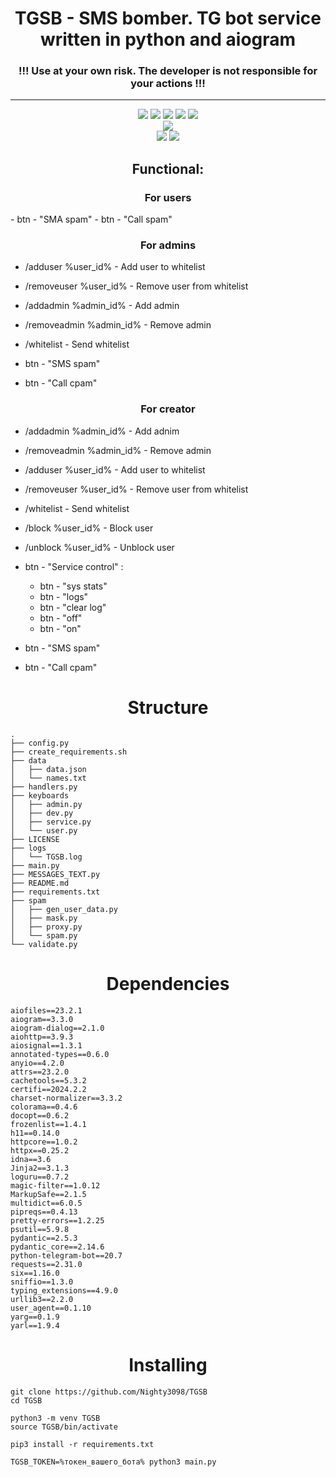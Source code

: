 <h1 align="center">TGSB - SMS bomber. TG bot service written in python and aiogram</h1>
<h3 align="center">!!! Use at your own risk. The developer is not responsible for your actions !!!</h3>

---

<div class="badges" align="center">
    <a href="./LICENSE.md"><img src="https://img.shields.io/github/license/Nighty3098/TGSB?style=for-the-badge&color=a6e0b8&logoColor=85e185&labelColor=1c1c29" /></a>
    <img src="https://img.shields.io/github/issues-pr/Nighty3098/TGSB?style=for-the-badge&color=ef9f9c&logoColor=85e185&labelColor=1c1c29" />
    <img src="https://img.shields.io/github/last-commit/Nighty3098/TGSB?style=for-the-badge&logo=github&color=7dc4e4&logoColor=D9E0EE&labelColor=1c1c29"/>
    <img src="https://img.shields.io/github/issues/Nighty3098/TGSB?style=for-the-badge&color=dbb6ed&logoColor=85e185&labelColor=1c1c29" />
    <img src="https://img.shields.io/github/stars/Nighty3098/TGSB?style=for-the-badge&logo=apachespark&color=eed49f&logoColor=D9E0EE&labelColor=1c1c29"/>
</div>

<div id="social" align=center>
    <a href="https://discord.gg/KK4Xdcqb"><img src="https://img.shields.io/discord/1238858182403559505.svg?label=Discord&logo=Discord&style=for-the-badge&color=f5a7a0&logoColor=FFFFFF&labelColor=1c1c29" /></a>
</div>

<div id="soft" align=center>
	<img src="https://img.shields.io/badge/Linux-FCC624?style=for-the-badge&logo=linux&logoColor=black&color=eed49f" />
    <img src="https://img.shields.io/badge/python-3670A0?style=for-the-badge&logo=python&logoColor=black&color=7dc4e4"/>
</div>

<h2 align="center">Functional:</h2>


<h3 align="center">For users</h3>
 - btn - "SMA spam"
 - btn - "Call spam"


<h3 align="center">For admins</h3>

- /adduser %user_id% - Add user to whitelist
- /removeuser %user_id% - Remove user from whitelist
- /addadmin %admin_id% - Add admin
- /removeadmin %admin_id% - Remove admin
- /whitelist - Send whitelist

- btn - "SMS spam"
- btn - "Call cpam"


<h3 align="center">For creator</h3>

- /addadmin %admin_id% - Add adnim
- /removeadmin %admin_id% - Remove admin
- /adduser %user_id% - Add user to whitelist
- /removeuser %user_id% - Remove user from whitelist
- /whitelist - Send whitelist
- /block %user_id% - Block user
- /unblock %user_id% - Unblock user

- btn - "Service control" : 
    - btn - "sys stats"
    - btn - "logs"
    - btn - "clear log"
    - btn - "off"
    - btn - "on"

- btn - "SMS spam"
- btn - "Call cpam"

<h1 align="center">Structure</h1>

```
.
├── config.py
├── create_requirements.sh
├── data
│   ├── data.json
│   └── names.txt
├── handlers.py
├── keyboards
│   ├── admin.py
│   ├── dev.py
│   ├── service.py
│   └── user.py
├── LICENSE
├── logs
│   └── TGSB.log
├── main.py
├── MESSAGES_TEXT.py
├── README.md
├── requirements.txt
├── spam
│   ├── gen_user_data.py
│   ├── mask.py
│   ├── proxy.py
│   └── spam.py
└── validate.py
```

<h1 align="center">Dependencies</h1>

```
aiofiles==23.2.1
aiogram==3.3.0
aiogram-dialog==2.1.0
aiohttp==3.9.3
aiosignal==1.3.1
annotated-types==0.6.0
anyio==4.2.0
attrs==23.2.0
cachetools==5.3.2
certifi==2024.2.2
charset-normalizer==3.3.2
colorama==0.4.6
docopt==0.6.2
frozenlist==1.4.1
h11==0.14.0
httpcore==1.0.2
httpx==0.25.2
idna==3.6
Jinja2==3.1.3
loguru==0.7.2
magic-filter==1.0.12
MarkupSafe==2.1.5
multidict==6.0.5
pipreqs==0.4.13
pretty-errors==1.2.25
psutil==5.9.8
pydantic==2.5.3
pydantic_core==2.14.6
python-telegram-bot==20.7
requests==2.31.0
six==1.16.0
sniffio==1.3.0
typing_extensions==4.9.0
urllib3==2.2.0
user_agent==0.1.10
yarg==0.1.9
yarl==1.9.4
```

<h1 align="center">Installing</h1>


```
git clone https://github.com/Nighty3098/TGSB 
cd TGSB

python3 -m venv TGSB
source TGSB/bin/activate

pip3 install -r requirements.txt

TGSB_TOKEN=%токен_вашего_бота% python3 main.py
```


